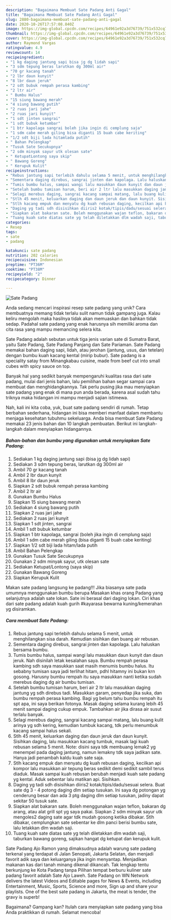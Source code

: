 ```yaml
---
description: "Bagaimana Membuat Sate Padang Anti Gagal"
title: "Bagaimana Membuat Sate Padang Anti Gagal"
slug: 2880-bagaimana-membuat-sate-padang-anti-gagal
date: 2020-10-26T17:57:08.840Z
image: https://img-global.cpcdn.com/recipes/64961e92a3d76739/751x532cq70/sate-padang-foto-resep-utama.jpg
thumbnail: https://img-global.cpcdn.com/recipes/64961e92a3d76739/751x532cq70/sate-padang-foto-resep-utama.jpg
cover: https://img-global.cpcdn.com/recipes/64961e92a3d76739/751x532cq70/sate-padang-foto-resep-utama.jpg
author: Raymond Vargas
ratingvalue: 4.9
reviewcount: 14
recipeingredient:
- "1 kg daging jantung sapi bisa jg dg lidah sapi"
- "3 sdm tepung beras larutkan dg 300ml air"
- "70 gr kacang tanah"
- "2 lbr daun kunyit"
- "8 lbr daun jeruk"
- "2 sdt bubuk rempah perasa kambing"
- "2 ltr air"
- " Bumbu Halus"
- "15 siung bawang merah"
- "4 siung bawang putih"
- "2 ruas jari jahe"
- "2 ruas jari kunyit"
- "1 sdt jinten sangrai"
- "1 sdt bubuk ketumbar"
- "1 btr kapolaga sangrai boleh jika ingin di cemplung saja"
- "1 sdm cabe merah giling bisa diganti 15 buah cabe keriting"
- "1/2 sdt biji lada hitamlada putih"
- " Bahan Pelengkap"
- "Tusuk Sate Secukupnya"
- "2 sdm minyak sayur utk olesan sate"
- " KetupatLontong saya skip"
- " Bawang Goreng"
- " Kerupuk Kulit"
recipeinstructions:
- "Rebus jantung sapi terlebih dahulu selama 5 menit, untuk menghilangkan sisa darah. Kemudian sisihkan dan buang air rebusan."
- "Sementara daging direbus, sangrai jinten dan kapolaga. Lalu haluskan bersama bumbu."
- "Tumis bumbu halus, sampai wangi lalu masukkan daun kunyit dan daun jeruk. Nah disinilah letak kesalahan saya. Bumbu rempah perasa kambing sdh saya masukkan saat masih menumis bumbu halus. Itu sebabny tumisan saya jadi terlihat hitam, pdhl hitamny ini bukan krn gosong. Harusny bumbu rempah itu saya masukkan nanti ketika sudah merebus daging dg air bumbu tumisan."
- "Setelah bumbu tumisan harum, beri air 2 ltr lalu masukkan daging jantung yg sdh direbus tadi. Masukkan garam, penyedap jika suka, dan bumbu rempah perasa kambing. Bagi yg belum tahu bumbu rempah itu spt apa, ini saya berikan fotonya. Masak daging selama kurang lebih 45 menit sampai daging cukup empuk. Tambahkan air jika dirasa air susut terlalu banyak."
- "Selagi merebus daging, sangrai kacang sampai matang, lalu buang kulit arinya yg sdh kering, kemudian tumbuk kacang, tdk perlu menumbuk kacang sampai halus sekali."
- "Stlh 45 menit, keluarkan daging dan daun jeruk dan daun kunyit. Sisihkan daging, lalu masukkan kacang tumbuk, masak lagi kuah rebusan selama 5 menit. Note: disini saya tdk membuang lemak2 yg menempel pada daging jantung, namun lemakny tdk saya jadikan sate. Hanya jadi penambah kaldu kuah sate saja."
- "Stlh kacang empuk dan menyatu dg kuah rebusan daging, kecilkan api kompor lalu masukkan air tepung beras sedikit demi sedikit sambil terus diaduk. Masak sampai kuah rebusan berubah menjadi kuah sate padang yg kental. Aduk sebentar lalu matikan api. Sisihkan."
- "Daging yg tadi sdh disisihkan diiris2 kotak/tipis/dadu/sesuai selera. Buat sate dg 3 - 4 potong daging dlm setiap tusukan. Ini saya dg potongan yg cenderung besar dan ada 3 ptg daging dlm setiap tusukan, jadiny dapat sekitar 50 tusuk sate."
- "Siapkan alat bakaran sate. Boleh menggunakan wajan teflon, bakaran dg arang, atau alat grill spt yg saya pakai. Siapkan 2 sdm minyak sayur utk mengoles2 daging sate agar tdk mudah gosong ketika dibakar. Stlh dibakar, cemplungkan sate sebentar ke dlm panci berisi bumbu sate, lalu letakkan dlm wadah saji."
- "Tuang kuah sate diatas sate yg telah diletakkan dlm wadah saji, taburkan bawang goreng, sajikan hangat dg ketupat dan kerupuk kulit."
categories:
- Resep
tags:
- sate
- padang

katakunci: sate padang 
nutrition: 202 calories
recipecuisine: Indonesian
preptime: "PT36M"
cooktime: "PT38M"
recipeyield: "2"
recipecategory: Dinner

---
```



![Sate Padang](https://img-global.cpcdn.com/recipes/64961e92a3d76739/751x532cq70/sate-padang-foto-resep-utama.jpg)

Anda sedang mencari inspirasi resep sate padang yang unik? Cara membuatnya memang tidak terlalu sulit namun tidak gampang juga. Kalau keliru mengolah maka hasilnya tidak akan memuaskan dan bahkan tidak sedap. Padahal sate padang yang enak harusnya sih memiliki aroma dan cita rasa yang mampu memancing selera kita.

Sate Padang adalah sebutan untuk tiga jenis varian sate di Sumatra Barat, yaitu Sate Padang, Sate Padang Panjang dan Sate Pariaman. Sate Padang memakai bahan daging sapi, lidah, atau jerohan (jantung, usus, dan tetelan) dengan bumbu kuah kacang kental (mirip bubur). Sate padang is a speciality satay from Minangkabau cuisine, made from beef cut into small cubes with spicy sauce on top.

Banyak hal yang sedikit banyak mempengaruhi kualitas rasa dari sate padang, mulai dari jenis bahan, lalu pemilihan bahan segar sampai cara membuat dan menghidangkannya. Tak perlu pusing jika mau menyiapkan sate padang yang enak di mana pun anda berada, karena asal sudah tahu triknya maka hidangan ini mampu menjadi sajian istimewa.


Nah, kali ini kita coba, yuk, buat sate padang sendiri di rumah. Tetap berbahan sederhana, hidangan ini bisa memberi manfaat dalam membantu menjaga kesehatan tubuhmu sekeluarga. Anda bisa membuat Sate Padang memakai 23 jenis bahan dan 10 langkah pembuatan. Berikut ini langkah-langkah dalam menyiapkan hidangannya.

<!--inarticleads1-->

##### Bahan-bahan dan bumbu yang digunakan untuk menyiapkan Sate Padang:

1. Sediakan 1 kg daging jantung sapi (bisa jg dg lidah sapi)
1. Sediakan 3 sdm tepung beras, larutkan dg 300ml air
1. Ambil 70 gr kacang tanah
1. Ambil 2 lbr daun kunyit
1. Ambil 8 lbr daun jeruk
1. Siapkan 2 sdt bubuk rempah perasa kambing
1. Ambil 2 ltr air
1. Gunakan  Bumbu Halus
1. Siapkan 15 siung bawang merah
1. Sediakan 4 siung bawang putih
1. Siapkan 2 ruas jari jahe
1. Sediakan 2 ruas jari kunyit
1. Siapkan 1 sdt jinten, sangrai
1. Ambil 1 sdt bubuk ketumbar
1. Siapkan 1 btr kapolaga, sangrai (boleh jika ingin di cemplung saja)
1. Ambil 1 sdm cabe merah giling (bisa diganti 15 buah cabe keriting)
1. Siapkan 1/2 sdt biji lada hitam/lada putih
1. Ambil  Bahan Pelengkap
1. Gunakan Tusuk Sate Secukupnya
1. Gunakan 2 sdm minyak sayur, utk olesan sate
1. Sediakan  Ketupat/Lontong (saya skip)
1. Gunakan  Bawang Goreng
1. Siapkan  Kerupuk Kulit


Makan sate padang langsung ke padang!!! Jika biasanya sate pada umumnya menggunakan bumbu berupa Masakan khas orang Padang yang selanjutnya adalah sate lokan. Sate ini berasal dari daging lokan. Ciri khas dari sate padang adalah kuah gurih #kayarasa bewarna kuning/kemerahan yg disiramkan. 

<!--inarticleads2-->

##### Cara membuat Sate Padang:

1. Rebus jantung sapi terlebih dahulu selama 5 menit, untuk menghilangkan sisa darah. Kemudian sisihkan dan buang air rebusan.
1. Sementara daging direbus, sangrai jinten dan kapolaga. Lalu haluskan bersama bumbu.
1. Tumis bumbu halus, sampai wangi lalu masukkan daun kunyit dan daun jeruk. Nah disinilah letak kesalahan saya. Bumbu rempah perasa kambing sdh saya masukkan saat masih menumis bumbu halus. Itu sebabny tumisan saya jadi terlihat hitam, pdhl hitamny ini bukan krn gosong. Harusny bumbu rempah itu saya masukkan nanti ketika sudah merebus daging dg air bumbu tumisan.
1. Setelah bumbu tumisan harum, beri air 2 ltr lalu masukkan daging jantung yg sdh direbus tadi. Masukkan garam, penyedap jika suka, dan bumbu rempah perasa kambing. Bagi yg belum tahu bumbu rempah itu spt apa, ini saya berikan fotonya. Masak daging selama kurang lebih 45 menit sampai daging cukup empuk. Tambahkan air jika dirasa air susut terlalu banyak.
1. Selagi merebus daging, sangrai kacang sampai matang, lalu buang kulit arinya yg sdh kering, kemudian tumbuk kacang, tdk perlu menumbuk kacang sampai halus sekali.
1. Stlh 45 menit, keluarkan daging dan daun jeruk dan daun kunyit. Sisihkan daging, lalu masukkan kacang tumbuk, masak lagi kuah rebusan selama 5 menit. Note: disini saya tdk membuang lemak2 yg menempel pada daging jantung, namun lemakny tdk saya jadikan sate. Hanya jadi penambah kaldu kuah sate saja.
1. Stlh kacang empuk dan menyatu dg kuah rebusan daging, kecilkan api kompor lalu masukkan air tepung beras sedikit demi sedikit sambil terus diaduk. Masak sampai kuah rebusan berubah menjadi kuah sate padang yg kental. Aduk sebentar lalu matikan api. Sisihkan.
1. Daging yg tadi sdh disisihkan diiris2 kotak/tipis/dadu/sesuai selera. Buat sate dg 3 - 4 potong daging dlm setiap tusukan. Ini saya dg potongan yg cenderung besar dan ada 3 ptg daging dlm setiap tusukan, jadiny dapat sekitar 50 tusuk sate.
1. Siapkan alat bakaran sate. Boleh menggunakan wajan teflon, bakaran dg arang, atau alat grill spt yg saya pakai. Siapkan 2 sdm minyak sayur utk mengoles2 daging sate agar tdk mudah gosong ketika dibakar. Stlh dibakar, cemplungkan sate sebentar ke dlm panci berisi bumbu sate, lalu letakkan dlm wadah saji.
1. Tuang kuah sate diatas sate yg telah diletakkan dlm wadah saji, taburkan bawang goreng, sajikan hangat dg ketupat dan kerupuk kulit.


Sate Padang Ajo Ramon yang dimaksudnya adalah warung sate padang terkenal yang terdapat di Jalan Senopati, Jakarta Selatan, dan menjadi favorit adik saya dan keluarganya jika ingin menyantap. Menjadikan makanan kas dari tanah minang dikenal dikancah. Tak lengkap tentu berkunjung ke Kota Padang tanpa Pilihan tempat berburu kuliner sate padang favorit adalah Sate Ajo Laweh. Sate Padang on WN Network delivers the latest Videos and Editable pages for News &amp; Events, including Entertainment, Music, Sports, Science and more, Sign up and share your playlists. One of the best sate padang in Jakarta, the meat is tender, the gravy is superb! 

Bagaimana? Gampang kan? Itulah cara menyiapkan sate padang yang bisa Anda praktikkan di rumah. Selamat mencoba!
